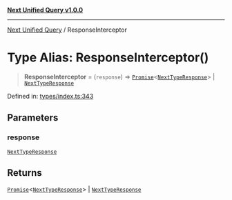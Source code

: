 [**Next Unified Query v1.0.0**](../README.md)

***

[Next Unified Query](../globals.md) / ResponseInterceptor

# Type Alias: ResponseInterceptor()

> **ResponseInterceptor** = (`response`) => [`Promise`](https://developer.mozilla.org/docs/Web/JavaScript/Reference/Global_Objects/Promise)\<[`NextTypeResponse`](../interfaces/NextTypeResponse.md)\> \| [`NextTypeResponse`](../interfaces/NextTypeResponse.md)

Defined in: [types/index.ts:343](https://github.com/newExpand/next-unified-query/blob/main/packages/core/src/types/index.ts#L343)

## Parameters

### response

[`NextTypeResponse`](../interfaces/NextTypeResponse.md)

## Returns

[`Promise`](https://developer.mozilla.org/docs/Web/JavaScript/Reference/Global_Objects/Promise)\<[`NextTypeResponse`](../interfaces/NextTypeResponse.md)\> \| [`NextTypeResponse`](../interfaces/NextTypeResponse.md)
